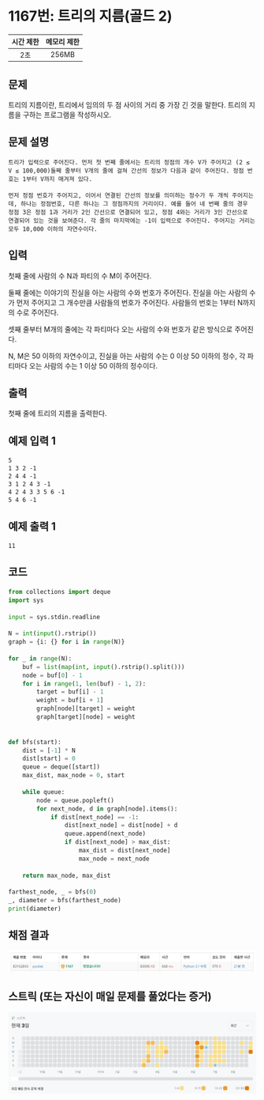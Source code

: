 # 1167번: 트리의 지름(골드 2)
| 시간 제한 | 메모리 제한 |
|:-----:|:------:|
|  2초   | 256MB  |

## 문제
트리의 지름이란, 트리에서 임의의 두 점 사이의 거리 중 가장 긴 것을 말한다. 트리의 지름을 구하는 프로그램을 작성하시오.

## 문제 설명
```text
트리가 입력으로 주어진다. 먼저 첫 번째 줄에서는 트리의 정점의 개수 V가 주어지고 (2 ≤ V ≤ 100,000)둘째 줄부터 V개의 줄에 걸쳐 간선의 정보가 다음과 같이 주어진다. 정점 번호는 1부터 V까지 매겨져 있다.

먼저 정점 번호가 주어지고, 이어서 연결된 간선의 정보를 의미하는 정수가 두 개씩 주어지는데, 하나는 정점번호, 다른 하나는 그 정점까지의 거리이다. 예를 들어 네 번째 줄의 경우 정점 3은 정점 1과 거리가 2인 간선으로 연결되어 있고, 정점 4와는 거리가 3인 간선으로 연결되어 있는 것을 보여준다. 각 줄의 마지막에는 -1이 입력으로 주어진다. 주어지는 거리는 모두 10,000 이하의 자연수이다.
```

## 입력
첫째 줄에 사람의 수 N과 파티의 수 M이 주어진다.

둘째 줄에는 이야기의 진실을 아는 사람의 수와 번호가 주어진다. 진실을 아는 사람의 수가 먼저 주어지고 그 개수만큼 사람들의 번호가 주어진다. 사람들의 번호는 1부터 N까지의 수로 주어진다.

셋째 줄부터 M개의 줄에는 각 파티마다 오는 사람의 수와 번호가 같은 방식으로 주어진다.

N, M은 50 이하의 자연수이고, 진실을 아는 사람의 수는 0 이상 50 이하의 정수, 각 파티마다 오는 사람의 수는 1 이상 50 이하의 정수이다.

## 출력
첫째 줄에 트리의 지름을 출력한다.



## 예제 입력 1 
```text
5
1 3 2 -1
2 4 4 -1
3 1 2 4 3 -1
4 2 4 3 3 5 6 -1
5 4 6 -1
```
## 예제 출력 1 
```text
11
```

## 코드
```python
from collections import deque
import sys

input = sys.stdin.readline

N = int(input().rstrip())
graph = {i: {} for i in range(N)}

for _ in range(N):
    buf = list(map(int, input().rstrip().split()))
    node = buf[0] - 1
    for i in range(1, len(buf) - 1, 2):
        target = buf[i] - 1
        weight = buf[i + 1]
        graph[node][target] = weight
        graph[target][node] = weight


def bfs(start):
    dist = [-1] * N
    dist[start] = 0
    queue = deque([start])
    max_dist, max_node = 0, start

    while queue:
        node = queue.popleft()
        for next_node, d in graph[node].items():
            if dist[next_node] == -1:
                dist[next_node] = dist[node] + d
                queue.append(next_node)
                if dist[next_node] > max_dist:
                    max_dist = dist[next_node]
                    max_node = next_node

    return max_node, max_dist

farthest_node, _ = bfs(0)
_, diameter = bfs(farthest_node)
print(diameter)

```

## 채점 결과
![img.png](img.png)

## 스트릭 (또는 자신이 매일 문제를 풀었다는 증거)
![img_1.png](img_1.png)
